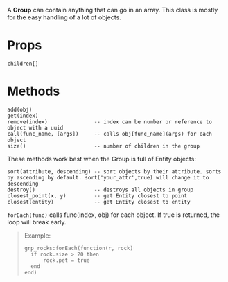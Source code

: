 A __Group__ can contain anything that can go in an array. This class is mostly for the easy handling of a lot of objects.

# Props

```
children[]
```

# Methods

```
add(obj)
get(index)
remove(index)				-- index can be number or reference to object with a uuid
call(func_name, [args])		-- calls obj[func_name](args) for each object
size()						-- number of children in the group
```
These methods work best when the Group is full of Entity objects:
```
sort(attribute, descending) -- sort objects by their attribute. sorts by ascending by default. sort('your_attr',true) will change it to descending
destroy()					-- destroys all objects in group
closest_point(x, y)			-- get Entity closest to point
closest(entity)				-- get Entity closest to entity
```
`forEach(func)` calls func(index, obj) for each object. If true is returned, the loop will break early.
>Example:
>```
>grp_rocks:forEach(function(r, rock)
>   if rock.size > 20 then
>       rock.pet = true
>   end
>end)
>```
